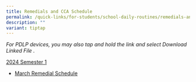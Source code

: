 ```yaml
---
title: Remedials and CCA Schedule
permalink: /quick-links/for-students/school-daily-routines/remedials-and-cca-schedule/
description: ""
variant: tiptap
---
```

<p><em>For PDLP devices, you may also tap and hold the link and select Download Linked File .</em>
</p>
<p><u>2024 Semester 1</u> 
<br>
</p>
<ul data-tight="true" class="tight">
<li>
<p><a href="/files/2024_March_Remedial_Schedule___11__12_Mar.pdf" rel="noopener noreferrer nofollow" target="_blank">March Remedial Schedule </a>
</p>
</li>
</ul>
<p></p>